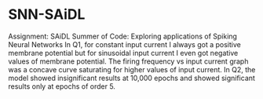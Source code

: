 # SNN-SAiDL
Assignment: SAiDL Summer of Code: Exploring applications of Spiking Neural Networks
In Q1, for constant input current I always got a positive membrane potential but for sinusoidal input current I even got negative values of membrane potential. 
The firing frequency vs input current graph was a concave curve saturating for higher values of input current.
In Q2, the model showed insignificant results at 10,000 epochs and showed significant results only at epochs of order 5.
